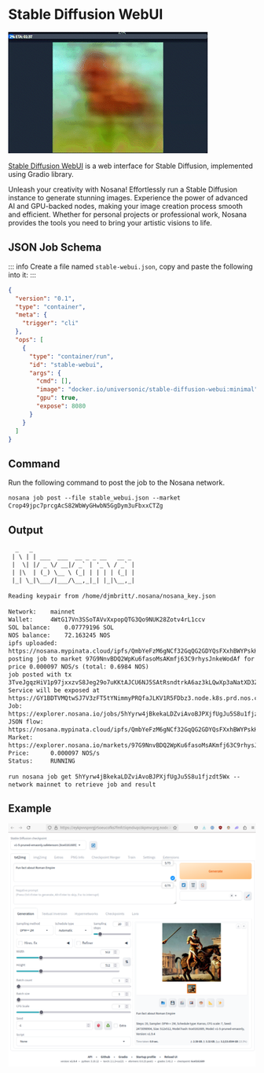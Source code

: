 # Stable Diffusion WebUI

![Stable Diffusion WebUI](./stable_diff.gif)

[Stable Diffusion WebUI](https://github.com/AUTOMATIC1111/stable-diffusion-webui) is a web interface for Stable Diffusion, implemented using Gradio library.

Unleash your creativity with Nosana! Effortlessly run a Stable Diffusion instance to generate stunning images. 
Experience the power of advanced AI and GPU-backed nodes, making your image creation process smooth and efficient. 
Whether for personal projects or professional work, Nosana provides the tools you need to bring your artistic visions to life.

## JSON Job Schema

::: info
Create a file named `stable-webui.json`, copy and paste the following into it:
:::

```json
{
  "version": "0.1",
  "type": "container",
  "meta": {
    "trigger": "cli"
  },
  "ops": [
    {
      "type": "container/run",
      "id": "stable-webui",
      "args": {
        "cmd": [],
        "image": "docker.io/universonic/stable-diffusion-webui:minimal",
        "gpu": true,
        "expose": 8080
      }
    }
  ]
}
```

## Command

Run the following command to post the job to the Nosana network.

```sh:no-line-numbers
nosana job post --file stable_webui.json --market Crop49jpc7prcgAcS82WbWyGHwbN5GgDym3uFbxxCTZg
```

## Output

```sh:no-line-numbers
  _   _
 | \ | | ___  ___  __ _ _ __   __ _
 |  \| |/ _ \/ __|/ _` | '_ \ / _` |
 | |\  | (_) \__ \ (_| | | | | (_| |
 |_| \_|\___/|___/\__,_|_| |_|\__,_|

Reading keypair from /home/djmbritt/.nosana/nosana_key.json

Network:	mainnet
Wallet:		4WtG17Vn3SSoTAVvXxpopQTG3Qo9NUK28Zotv4rL1ccv
SOL balance:	0.07779196 SOL
NOS balance:	72.163245 NOS
ipfs uploaded:	https://nosana.mypinata.cloud/ipfs/QmbYeFzM6gNCf32GqQG2GDYQsFXxhBWYPskHHzooQSURBW
posting job to market 97G9NnvBDQ2WpKu6fasoMsAKmfj63C9rhysJnkeWodAf for price 0.000097 NOS/s (total: 0.6984 NOS)
job posted with tx 3TveJgqzHiV1p97jxxzvS8Jeg29o7uKKtAJCU6NJ5SAtRsndtrkA6az3kLQwXp3aNatXD3ZUrBJ64YetWpTXsTFB!
Service will be exposed at https://GY1BDTVMQtwSJ7V3zFT5tYNimmyPRQfaJLKV1R5FDbz3.node.k8s.prd.nos.ci
Job:		https://explorer.nosana.io/jobs/5hYyrw4jBkekaLDZviAvoBJPXjfUgJu5S8u1fjzdt5Wx
JSON flow:	https://nosana.mypinata.cloud/ipfs/QmbYeFzM6gNCf32GqQG2GDYQsFXxhBWYPskHHzooQSURBW
Market:		https://explorer.nosana.io/markets/97G9NnvBDQ2WpKu6fasoMsAKmfj63C9rhysJnkeWodAf
Price:		0.000097 NOS/s
Status:		RUNNING

run nosana job get 5hYyrw4jBkekaLDZviAvoBJPXjfUgJu5S8u1fjzdt5Wx --network mainnet to retrieve job and result
```

## Example


![Stable Diffusion WebUI](./stable_webui.png)



